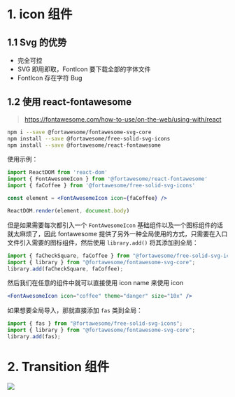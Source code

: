 # 1. icon 组件

## 1.1 Svg 的优势

- 完全可控
- SVG 即用即取，FontIcon 要下载全部的字体文件
- FontIcon 存在字符 Bug

## 1.2 使用 react-fontawesome

> https://fontawesome.com/how-to-use/on-the-web/using-with/react

```sh
npm i --save @fortawesome/fontawesome-svg-core
npm install --save @fortawesome/free-solid-svg-icons
npm install --save @fortawesome/react-fontawesome
```

使用示例：

```jsx
import ReactDOM from 'react-dom'
import { FontAwesomeIcon } from '@fortawesome/react-fontawesome'
import { faCoffee } from '@fortawesome/free-solid-svg-icons'

const element = <FontAwesomeIcon icon={faCoffee} />

ReactDOM.render(element, document.body)
```

但是如果需要每次都引入一个 `FontAwesomeIcon` 基础组件以及一个图标组件的话就太麻烦了，因此 fontawesome 提供了另外一种全局使用的方式，只需要在入口文件引入需要的图标组件，然后使用 `library.add()` 将其添加到全局：

```jsx
import { faCheckSquare, faCoffee } from "@fortawesome/free-solid-svg-icons";
import { library } from "@fortawesome/fontawesome-svg-core";
library.add(faCheckSquare, faCoffee);
```

然后我们在任意的组件中就可以直接使用 icon name 来使用 icon

```jsx
<FontAwesomeIcon icon="coffee" theme="danger" size="10x" />
```

如果想要全局导入，那就直接添加 `fas` 类到全局：

```jsx
import { fas } from "@fortawesome/free-solid-svg-icons";
import { library } from "@fortawesome/fontawesome-svg-core";
library.add(fas);
```

# 2. Transition 组件

![](https://i.loli.net/2020/11/18/AiavOsex4zZowEb.png)